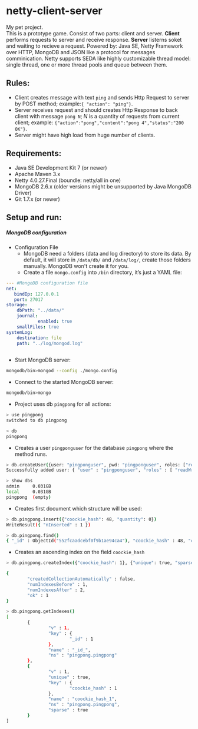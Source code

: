 netty-client-server
=======

My pet project.  
This is a prototype game. Consist of two parts: client and server. **Client** performs requests to server and receive response. **Server** listerns soket and waiting to recieve a request. Powered by: Java SE, Netty Framework over HTTP, MongoDB and JSON like a protocol for messages comminication. Netty supports SEDA like highly customizable thread model: single thread, one or more thread pools and queue between them.
  
  
## Rules:  

  * Client creates message with text `ping` and sends Http Request to server by POST method; example:`{ "action": "ping"}`.  
  * Server receives request and should creates Http Response to back client with message `pong N`; _N_ is a quantity of requests from current client; example: `{"action":"pong","content":"pong 4","status":"200 OK"}`.  
  * Server might have high load from huge number of clients.  
  
## Requirements:

  * Java SE Development Kit 7 (or newer)  
  * Apache Maven 3.x  
  * Netty 4.0.27.Final (boundle: netty/all in one)  
  * MongoDB 2.6.x (older versions might be unsupported by Java MongoDB Driver)  
  * Git 1.7.x (or newer)  

## Setup and run:  

##### MongoDB configuration

  * Configuration File  
    * MongoDB need a folders (data and log directory) to store its data. By default, it will store in `/data/db/` and `/data/log/`, create those folders manually. MongoDB won't create it for you.
    * Create a file `mongo.config` into `/bin` directory, it’s just a YAML file:  
```yaml
--- #MongoDB configuration file
net:
   bindIp: 127.0.0.1
   port: 27017
storage:
    dbPath: "../data/"
    journal:
            enabled: true
    smallFiles: true
systemLog:
    destination: file
    path: "../log/mongod.log"
    
```  
  
  * Start MongoDB server:  
```sh
mongodb/bin>mongod --config ./mongo.config
```  
  
  * Connect to the started MongoDB server:  
```sh
mongodb/bin>mongo
```  
  
  * Project uses db `pingpong` for all actions:
```sh
> use pingpong
switched to db pingpong

> db
pingpong
```  
  
  * Creates a user `pingponguser` for the database `pingpong` where the method runs.
```sh
> db.createUser({user: "pingponguser", pwd: "pingponguser", roles: ["readWrite", "dbAdmin"]})
Successfully added user: { "user" : "pingponguser", "roles" : [ "readWrite", "dbAdmin" ] }

> show dbs
admin     0.031GB
local     0.031GB
pingpong  (empty)
```    
  
  *  Creates first document which structure will be used:
```sh
> db.pingpong.insert({"coockie_hash": 48, "quantity": 0})
WriteResult({ "nInserted" : 1 })

> db.pingpong.find()
{ "_id" : ObjectId("552fcaadcebf0f9b1ae94ca4"), "coockie_hash" : 48, "coockie_source" : "0", "quantity" : 0 }
```    
  *  Creates an ascending index on the field `coockie_hash`
```sh
> db.pingpong.createIndex({"coockie_hash": 1}, {"unique": true, "sparse": true})

{
        "createdCollectionAutomatically" : false,
        "numIndexesBefore" : 1,
        "numIndexesAfter" : 2,
        "ok" : 1
}

> db.pingpong.getIndexes()
[
        {
                "v" : 1,
                "key" : {
                        "_id" : 1
                },
                "name" : "_id_",
                "ns" : "pingpong.pingpong"
        },
        {
                "v" : 1,
                "unique" : true,
                "key" : {
                        "coockie_hash" : 1
                },
                "name" : "coockie_hash_1",
                "ns" : "pingpong.pingpong",
                "sparse" : true
        }
]

```    
  
  
